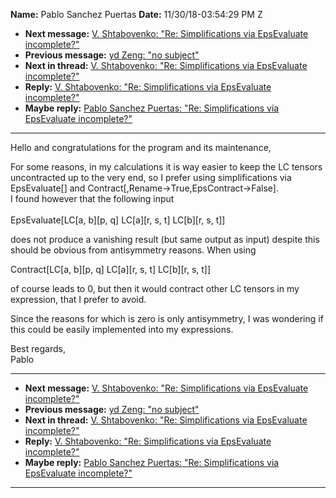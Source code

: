 **Name:** Pablo Sanchez Puertas
**Date:** 11/30/18-03:54:29 PM Z

  - **Next message:** [V. Shtabovenko: "Re: Simplifications via
    EpsEvaluate incomplete?"](1450.html)
  - **Previous message:** [yd Zeng: "no subject"](1448.html)
  - **Next in thread:** [V. Shtabovenko: "Re: Simplifications via
    EpsEvaluate incomplete?"](1450.html)
  - **Reply:** [V. Shtabovenko: "Re: Simplifications via EpsEvaluate
    incomplete?"](1450.html)
  - **Maybe reply:** [Pablo Sanchez Puertas: "Re: Simplifications via
    EpsEvaluate incomplete?"](1451.html)

-----

Hello and congratulations for the program and its maintenance,  

For some reasons, in my calculations it is way easier to keep the LC
tensors uncontracted up to the very end, so I prefer using
simplifications via EpsEvaluate[] and
Contract[,Rename-\>True,EpsContract-\>False].  
I found however that the following input  
   
EpsEvaluate[LC[a, b][p, q] LC[a][r, s,
t] LC[b][r, s, t]]  

does not produce a vanishing result (but same output as input) despite
this should be obvious from antisymmetry reasons. When using  

Contract[LC[a, b][p, q] LC[a][r, s,
t] LC[b][r, s, t]]  

of course leads to 0, but then it would contract other LC tensors in my
expression, that I prefer to avoid.  

Since the reasons for which is zero is only antisymmetry, I was
wondering if this could be easily implemented into my expressions.  

Best regards,  
Pablo  

-----

  - **Next message:** [V. Shtabovenko: "Re: Simplifications via
    EpsEvaluate incomplete?"](1450.html)
  - **Previous message:** [yd Zeng: "no subject"](1448.html)
  - **Next in thread:** [V. Shtabovenko: "Re: Simplifications via
    EpsEvaluate incomplete?"](1450.html)
  - **Reply:** [V. Shtabovenko: "Re: Simplifications via EpsEvaluate
    incomplete?"](1450.html)
  - **Maybe reply:** [Pablo Sanchez Puertas: "Re: Simplifications via
    EpsEvaluate incomplete?"](1451.html)

-----

